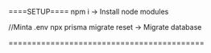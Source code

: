 ====SETUP====
npm i -> Install node modules

//Minta .env
npx prisma migrate reset -> Migrate database



==========================================

